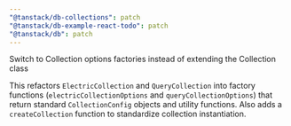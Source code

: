 ```yaml
---
"@tanstack/db-collections": patch
"@tanstack/db-example-react-todo": patch
"@tanstack/db": patch
---
```


Switch to Collection options factories instead of extending the Collection class

This refactors `ElectricCollection` and `QueryCollection` into factory functions (`electricCollectionOptions` and `queryCollectionOptions`) that return standard `CollectionConfig` objects and utility functions. Also adds a `createCollection` function to standardize collection instantiation.
